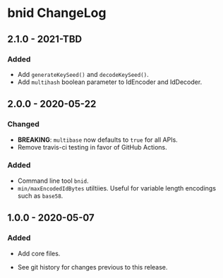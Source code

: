 # bnid ChangeLog

## 2.1.0 - 2021-TBD

### Added
- Add `generateKeySeed()` and `decodeKeySeed()`.
- Add `multihash` boolean parameter to IdEncoder and IdDecoder.

## 2.0.0 - 2020-05-22

### Changed
- **BREAKING**: `multibase` now defaults to `true` for all APIs.
- Remove travis-ci testing in favor of GitHub Actions.

### Added
- Command line tool `bnid`.
- `min/maxEncodedIdBytes` utiltiies. Useful for variable length encodings such
  as `base58`.

## 1.0.0 - 2020-05-07

### Added
- Add core files.

- See git history for changes previous to this release.
